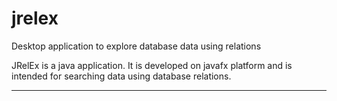 # jrelex
Desktop application to explore database data using relations

JRelEx is a java application. It is developed on javafx platform and is intended for searching data using database relations.

_____